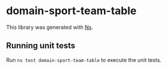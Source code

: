 # domain-sport-team-table

This library was generated with [Nx](https://nx.dev).

## Running unit tests

Run `nx test domain-sport-team-table` to execute the unit tests.
